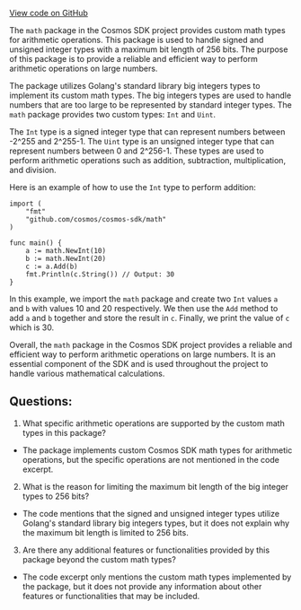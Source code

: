 [View code on GitHub](https://github.com/cosmos/cosmos-sdk/blob/main/math/doc.go)

The `math` package in the Cosmos SDK project provides custom math types for arithmetic operations. This package is used to handle signed and unsigned integer types with a maximum bit length of 256 bits. The purpose of this package is to provide a reliable and efficient way to perform arithmetic operations on large numbers.

The package utilizes Golang's standard library big integers types to implement its custom math types. The big integers types are used to handle numbers that are too large to be represented by standard integer types. The `math` package provides two custom types: `Int` and `Uint`.

The `Int` type is a signed integer type that can represent numbers between -2^255 and 2^255-1. The `Uint` type is an unsigned integer type that can represent numbers between 0 and 2^256-1. These types are used to perform arithmetic operations such as addition, subtraction, multiplication, and division.

Here is an example of how to use the `Int` type to perform addition:

```
import (
    "fmt"
    "github.com/cosmos/cosmos-sdk/math"
)

func main() {
    a := math.NewInt(10)
    b := math.NewInt(20)
    c := a.Add(b)
    fmt.Println(c.String()) // Output: 30
}
```

In this example, we import the `math` package and create two `Int` values `a` and `b` with values 10 and 20 respectively. We then use the `Add` method to add `a` and `b` together and store the result in `c`. Finally, we print the value of `c` which is 30.

Overall, the `math` package in the Cosmos SDK project provides a reliable and efficient way to perform arithmetic operations on large numbers. It is an essential component of the SDK and is used throughout the project to handle various mathematical calculations.
## Questions: 
 1. What specific arithmetic operations are supported by the custom math types in this package?
- The package implements custom Cosmos SDK math types for arithmetic operations, but the specific operations are not mentioned in the code excerpt.

2. What is the reason for limiting the maximum bit length of the big integer types to 256 bits?
- The code mentions that the signed and unsigned integer types utilize Golang's standard library big integers types, but it does not explain why the maximum bit length is limited to 256 bits.

3. Are there any additional features or functionalities provided by this package beyond the custom math types?
- The code excerpt only mentions the custom math types implemented by the package, but it does not provide any information about other features or functionalities that may be included.